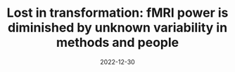 ---
title: "Lost in transformation: fMRI power is diminished by unknown variability in methods and people"

date: 2022-12-30
authors_string: Peter Bandettini
authors:
   - Peter Bandettini
author_ids:
   - peter_bandettini
journal: 'Aperture Neuro'
volume: 2.0
issue: 
pages: 
book_title: ''
publisher: ''
isbn: 
abstract: ''
project_id: education
paper_url: https://apertureneuro.org/article/81986
doi: https://doi.org/10.52294/725139d7-0b8a-49dc-a81d-ba2ca64ff6d9
data_loc: ''
code_loc: ''
file: '/assets/publications/'
file_name: ''
type: journal_article
pub_str: 'Aperture Neuro (2022) 2'
layout: publication 
---